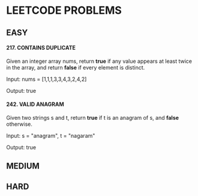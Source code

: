 # LEETCODE PROBLEMS

## EASY

#### 217. CONTAINS DUPLICATE

Given an integer array nums, return **true** if any value appears at least twice in the array, and return **false** if every element is distinct.

Input: nums = [1,1,1,3,3,4,3,2,4,2]

Output: true

#### 242. VALID ANAGRAM

Given two strings s and t, return **true** if t is an anagram of s, and **false** otherwise.

Input: s = "anagram", t = "nagaram"

Output: true

## MEDIUM

## HARD
